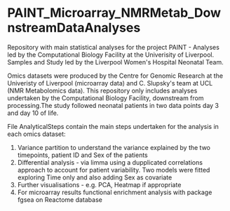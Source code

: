 # PAINT_Microarray_NMRMetab_DownstreamDataAnalyses
Repository with main statistical analyses for the project PAINT - Analyses led by the Computational Biology Facility at the Univerisity of Liverpool. Samples and Study led by the Liverpool Women's Hospital Neonatal Team.

Omics datasets were produced by the Centre for Genomic Research at the Univeristy of Liverpool (microarray data) and C. Slupsky's team at UCL (NMR Metabolomics data). This repository only includes analyses undertaken by the Computational Biology Facility, downstream from processing.The study followed neonatal patients in two data points day 3 and day 10 of life.

File AnalyticalSteps contain the main steps undertaken for the analysis in each omics dataset:
1. Variance partition to understand the variance explained by the two timepoints, patient ID and Sex of the patients
2. Differential analysis - via limma using a dupplicated correlations approach to account for patient variability. Two models were fitted exploring Time only and also adding Sex as covariate
3. Further visualisations - e.g. PCA, Heatmap if appropriate
4. For microarray results functional enrichment analysis with package fgsea on Reactome database
